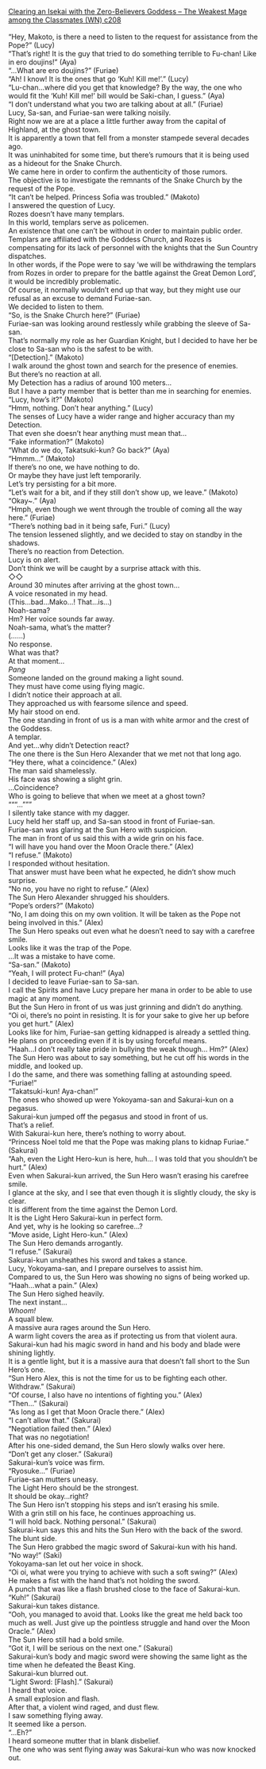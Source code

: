 [Clearing an Isekai with the Zero-Believers Goddess – The Weakest Mage among the Classmates (WN) c208](https://isekailunatic.com/2021/01/17/wm-chapter-208-takatsuki-makoto-heads-to-the-remnants/)
<br/><br/>
“Hey, Makoto, is there a need to listen to the request for assistance from the Pope?” (Lucy)<br/>
“That’s right! It is the guy that tried to do something terrible to Fu-chan! Like in ero doujins!” (Aya)<br/>
“…What are ero doujins?” (Furiae)<br/>
“Ah! I know! It is the ones that go ‘Kuh! Kill me!’.” (Lucy)<br/>
“Lu-chan…where did you get that knowledge? By the way, the one who would fit the ‘Kuh! Kill me!’ bill would be Saki-chan, I guess.” (Aya)<br/>
“I don’t understand what you two are talking about at all.” (Furiae)<br/>
Lucy, Sa-san, and Furiae-san were talking noisily. <br/>
Right now we are at a place a little further away from the capital of Highland, at the ghost town.<br/>
It is apparently a town that fell from a monster stampede several decades ago. <br/>
It was uninhabited for some time, but there’s rumours that it is being used as a hideout for the Snake Church.<br/>
We came here in order to confirm the authenticity of those rumors.<br/>
The objective is to investigate the remnants of the Snake Church by the request of the Pope.<br/>
“It can’t be helped. Princess Sofia was troubled.” (Makoto)<br/>
I answered the question of Lucy.<br/>
Rozes doesn’t have many templars.<br/>
In this world, templars serve as policemen. <br/>
An existence that one can’t be without in order to maintain public order.<br/>
Templars are affiliated with the Goddess Church, and Rozes is compensating for its lack of personnel with the knights that the Sun Country dispatches.<br/>
In other words, if the Pope were to say ‘we will be withdrawing the templars from Rozes in order to prepare for the battle against the Great Demon Lord’, it would be incredibly problematic.<br/>
Of course, it normally wouldn’t end up that way, but they might use our refusal as an excuse to demand Furiae-san.<br/>
We decided to listen to them.<br/>
“So, is the Snake Church here?” (Furiae)<br/>
Furiae-san was looking around restlessly while grabbing the sleeve of Sa-san.<br/>
That’s normally my role as her Guardian Knight, but I decided to have her be close to Sa-san who is the safest to be with.<br/>
“[Detection].” (Makoto)<br/>
I walk around the ghost town and search for the presence of enemies.<br/>
But there’s no reaction at all.<br/>
My Detection has a radius of around 100 meters…<br/>
But I have a party member that is better than me in searching for enemies.<br/>
“Lucy, how’s it?” (Makoto)<br/>
“Hmm, nothing. Don’t hear anything.” (Lucy)<br/>
The senses of Lucy have a wider range and higher accuracy than my Detection.<br/>
That even she doesn’t hear anything must mean that…<br/>
“Fake information?” (Makoto)<br/>
“What do we do, Takatsuki-kun? Go back?” (Aya)<br/>
“Hmmm…” (Makoto)<br/>
If there’s no one, we have nothing to do.<br/>
Or maybe they have just left temporarily. <br/>
Let’s try persisting for a bit more. <br/>
“Let’s wait for a bit, and if they still don’t show up, we leave.” (Makoto)<br/>
“Okay\~.” (Aya)<br/>
“Hmph, even though we went through the trouble of coming all the way here.” (Furiae)<br/>
“There’s nothing bad in it being safe, Furi.” (Lucy)<br/>
The tension lessened slightly, and we decided to stay on standby in the shadows.<br/>
There’s no reaction from Detection.<br/>
Lucy is on alert. <br/>
Don’t think we will be caught by a surprise attack with this.<br/>
◇◇<br/>
Around 30 minutes after arriving at the ghost town…<br/>
A voice resonated in my head.<br/>
(This…bad…Mako…! That…is…)<br/>
Noah-sama?<br/>
Hm? Her voice sounds far away.<br/>
Noah-sama, what’s the matter? <br/>
(……)<br/>
No response.<br/>
What was that?<br/>
At that moment…<br/>
*Pang*<br/>
Someone landed on the ground making a light sound.<br/>
They must have come using flying magic.<br/>
I didn’t notice their approach at all.<br/>
They approached us with fearsome silence and speed. <br/>
My hair stood on end.<br/>
The one standing in front of us is a man with white armor and the crest of the Goddess.<br/>
A templar. <br/>
And yet…why didn’t Detection react?<br/>
The one there is the Sun Hero Alexander that we met not that long ago. <br/>
“Hey there, what a coincidence.” (Alex)<br/>
The man said shamelessly. <br/>
His face was showing a slight grin.<br/>
…Coincidence?<br/>
Who is going to believe that when we meet at a ghost town?<br/>
“““…”””<br/>
I silently take stance with my dagger.<br/>
Lucy held her staff up, and Sa-san stood in front of Furiae-san.<br/>
Furiae-san was glaring at the Sun Hero with suspicion.<br/>
The man in front of us said this with a wide grin on his face.<br/>
“I will have you hand over the Moon Oracle there.” (Alex)<br/>
“I refuse.” (Makoto)<br/>
I responded without hesitation.<br/>
That answer must have been what he expected, he didn’t show much surprise.<br/>
“No no, you have no right to refuse.” (Alex)<br/>
The Sun Hero Alexander shrugged his shoulders. <br/>
“Pope’s orders?” (Makoto)<br/>
“No, I am doing this on my own volition. It will be taken as the Pope not being involved in this.” (Alex)<br/>
The Sun Hero speaks out even what he doesn’t need to say with a carefree smile.<br/>
Looks like it was the trap of the Pope. <br/>
…It was a mistake to have come.<br/>
“Sa-san.” (Makoto)<br/>
“Yeah, I will protect Fu-chan!” (Aya)<br/>
I decided to leave Furiae-san to Sa-san.<br/>
I call the Spirits and have Lucy prepare her mana in order to be able to use magic at any moment. <br/>
But the Sun Hero in front of us was just grinning and didn’t do anything.<br/>
“Oi oi, there’s no point in resisting. It is for your sake to give her up before you get hurt.” (Alex)<br/>
Looks like for him, Furiae-san getting kidnapped is already a settled thing.<br/>
He plans on proceeding even if it is by using forceful means.<br/>
“Haah…I don’t really take pride in bullying the weak though… Hm?” (Alex)<br/>
The Sun Hero was about to say something, but he cut off his words in the middle, and looked up.<br/>
I do the same, and there was something falling at astounding speed.<br/>
“Furiae!” <br/>
“Takatsuki-kun! Aya-chan!” <br/>
The ones who showed up were Yokoyama-san and Sakurai-kun on a pegasus.<br/>
Sakurai-kun jumped off the pegasus and stood in front of us.<br/>
That’s a relief. <br/>
With Sakurai-kun here, there’s nothing to worry about.<br/>
“Princess Noel told me that the Pope was making plans to kidnap Furiae.” (Sakurai)<br/>
“Aah, even the Light Hero-kun is here, huh… I was told that you shouldn’t be hurt.” (Alex)<br/>
Even when Sakurai-kun arrived, the Sun Hero wasn’t erasing his carefree smile.<br/>
I glance at the sky, and I see that even though it is slightly cloudy, the sky is clear. <br/>
It is different from the time against the Demon Lord.<br/>
It is the Light Hero Sakurai-kun in perfect form.<br/>
And yet, why is he looking so carefree…?<br/>
“Move aside, Light Hero-kun.” (Alex)<br/>
The Sun Hero demands arrogantly. <br/>
“I refuse.” (Sakurai)<br/>
Sakurai-kun unsheathes his sword and takes a stance.<br/>
Lucy, Yokoyama-san, and I prepare ourselves to assist him.<br/>
Compared to us, the Sun Hero was showing no signs of being worked up.<br/>
“Haah…what a pain.” (Alex)<br/>
The Sun Hero sighed heavily.<br/>
The next instant…<br/>
*Whoom!*<br/>
A squall blew.<br/>
A massive aura rages around the Sun Hero.<br/>
A warm light covers the area as if protecting us from that violent aura. <br/>
Sakurai-kun had his magic sword in hand and his body and blade were shining lightly. <br/>
It is a gentle light, but it is a massive aura that doesn’t fall short to the Sun Hero’s one.<br/>
“Sun Hero Alex, this is not the time for us to be fighting each other. Withdraw.” (Sakurai)<br/>
“Of course, I also have no intentions of fighting you.” (Alex)<br/>
“Then…” (Sakurai)<br/>
“As long as I get that Moon Oracle there.” (Alex)<br/>
“I can’t allow that.” (Sakurai)<br/>
“Negotiation failed then.” (Alex)<br/>
That was no negotiation! <br/>
After his one-sided demand, the Sun Hero slowly walks over here. <br/>
“Don’t get any closer.” (Sakurai)<br/>
Sakurai-kun’s voice was firm.<br/>
“Ryosuke…” (Furiae)<br/>
Furiae-san mutters uneasy. <br/>
The Light Hero should be the strongest. <br/>
It should be okay…right?<br/>
The Sun Hero isn’t stopping his steps and isn’t erasing his smile.<br/>
With a grin still on his face, he continues approaching us.<br/>
“I will hold back. Nothing personal.” (Sakurai)<br/>
Sakurai-kun says this and hits the Sun Hero with the back of the sword.<br/>
The blunt side.<br/>
The Sun Hero grabbed the magic sword of Sakurai-kun with his hand.<br/>
“No way!” (Saki)<br/>
Yokoyama-san let out her voice in shock.<br/>
“Oi oi, what were you trying to achieve with such a soft swing?” (Alex)<br/>
He makes a fist with the hand that’s not holding the sword.<br/>
A punch that was like a flash brushed close to the face of Sakurai-kun.<br/>
“Kuh!” (Sakurai)<br/>
Sakurai-kun takes distance.<br/>
“Ooh, you managed to avoid that. Looks like the great me held back too much as well. Just give up the pointless struggle and hand over the Moon Oracle.” (Alex)<br/>
The Sun Hero still had a bold smile.<br/>
“Got it, I will be serious on the next one.” (Sakurai)<br/>
Sakurai-kun’s body and magic sword were showing the same light as the time when he defeated the Beast King.<br/>
Sakurai-kun blurred out. <br/>
“Light Sword: [Flash].” (Sakurai)<br/>
I heard that voice.<br/>
A small explosion and flash.<br/>
After that, a violent wind raged, and dust flew. <br/>
I saw something flying away.<br/>
It seemed like a person.<br/>
“…Eh?”<br/>
I heard someone mutter that in blank disbelief.<br/>
The one who was sent flying away was Sakurai-kun who was now knocked out. <br/>
 